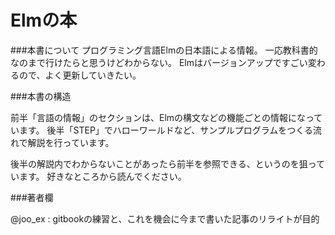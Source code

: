 Elmの本
=======
###本書について
プログラミング言語Elmの日本語による情報。
一応教科書的なのまで行けたらと思うけどわからない。
Elmはバージョンアップですごい変わるので、よく更新していきたい。

###本書の構造

前半「言語の情報」のセクションは、Elmの構文などの機能ごとの情報になっています。
後半「STEP」でハローワールドなど、サンプルプログラムをつくる流れで解説を行っています。

後半の解説内でわからないことがあったら前半を参照できる、というのを狙っています。
好きなところから読んでください。

###著者欄

@joo_ex : gitbookの練習と、これを機会に今まで書いた記事のリライトが目的
